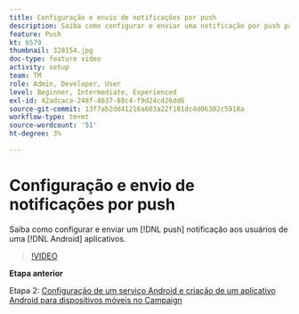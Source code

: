```yaml
---
title: Configuração e envio de notificações por push
description: Saiba como configurar e enviar uma notificação por push para usuários de aplicativos Android.
feature: Push
kt: 6579
thumbnail: 328154.jpg
doc-type: feature video
activity: setup
team: TM
role: Admin, Developer, User
level: Beginner, Intermediate, Experienced
exl-id: 42adcaca-248f-4637-88c4-f9d24cd26dd6
source-git-commit: 13f7ab2dd41216a603a22f181dc4d06302c5918a
workflow-type: tm+mt
source-wordcount: '51'
ht-degree: 3%

---
```


# Configuração e envio de notificações por push

Saiba como configurar e enviar um [!DNL push] notificação aos usuários de uma [!DNL Android] aplicativos.

>[!VIDEO](https://video.tv.adobe.com/v/328154?quality=12&learn=on)

**Etapa anterior**

Etapa 2: [Configuração de um serviço Android e criação de um aplicativo Android para dispositivos móveis no Campaign](/help/tutorial-getting-started-with-push-notifications-for-android/configuring-an-android-service-in-campaign.md)

